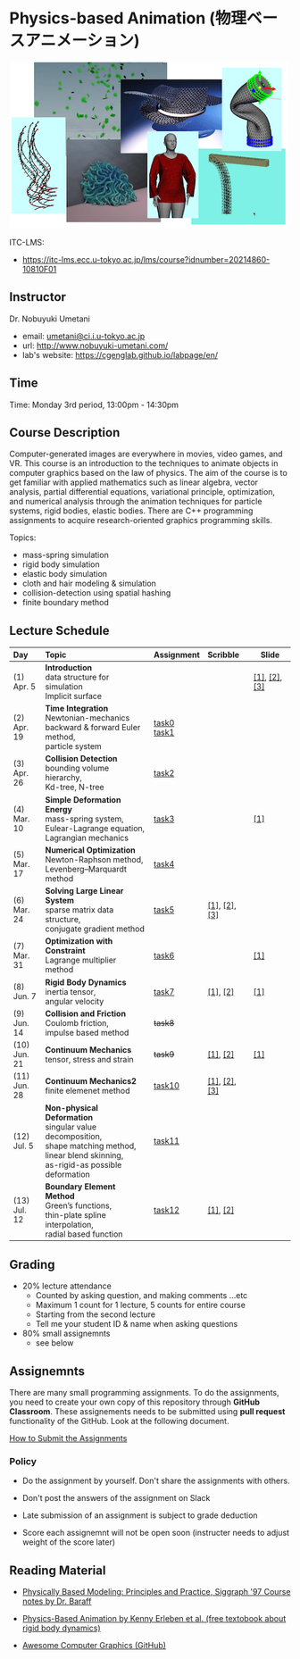# Physics-based Animation (物理ベースアニメーション)

![under construction](doc/rep_image.png)


ITC-LMS: 
- https://itc-lms.ecc.u-tokyo.ac.jp/lms/course?idnumber=20214860-10810F01



## Instructor

Dr. Nobuyuki Umetani 
- email: umetani@ci.i.u-tokyo.ac.jp
- url: http://www.nobuyuki-umetani.com/
- lab's website: https://cgenglab.github.io/labpage/en/

## Time

Time: Monday 3rd period, 13:00pm - 14:30pm

## Course Description

Computer-generated images are everywhere in movies, video games, and VR. This course is an introduction to the techniques to animate objects in computer graphics based on the law of physics. The aim of the course is to get familiar with applied mathematics such as linear algebra, vector analysis, partial differential equations, variational principle, optimization, and numerical analysis through the animation techniques for particle systems, rigid bodies, elastic bodies. There are C++ programming assignments to acquire research-oriented graphics programming skills. 

Topics:
- mass-spring simulation
- rigid body simulation
- elastic body simulation
- cloth and hair modeling & simulation
- collision-detection using spatial hashing
- finite boundary method


## Lecture Schedule

| Day | Topic | Assignment | Scribble | Slide |
|:----|:---|:---|:---|-----|
| (1)<br> Apr. 5 | **Introduction**<br>data structure for simulation<br>Implicit surface |  | | [[1]](http://www.nobuyuki-umetani.com/scribble/introduction.pdf), [[2]](http://www.nobuyuki-umetani.com/scribble/data_structure.pdf), [[3]](http://www.nobuyuki-umetani.com/scribble/grid_mesh_interpolation.pdf) |
| (2)<br> Apr. 19 | **Time Integration**<br> Newtonian-mechanics<br> backward & forward Euler method,<br> particle system | [task0](task0)<br>[task1](task1) |  |  |
| (3)<br> Apr. 26 | **Collision Detection**<br> bounding volume hierarchy,<br> Kd-tree, N-tree | [task2](task2) | |  |
| (4)<br> Mar. 10 | **Simple Deformation Energy**<br> mass-spring system,<br> Eulear-Lagrange equation,<br> Lagrangian mechanics | [task3](task3) | | [[1]](http://www.nobuyuki-umetani.com/scribble/mass_spring_system.pdf) |
| (5)<br> Mar. 17 | **Numerical Optimization**<br> Newton-Raphson method,<br> Levenberg–Marquardt method | [task4](task4) | |  |
| (6)<br> Mar. 24 | **Solving Large Linear System**<br> sparse matrix data structure,<br> conjugate gradient method | [task5](task5) | [[1]](http://www.nobuyuki-umetani.com/scribble/linsol_cg.pdf), [[2]](http://www.nobuyuki-umetani.com/scribble/linsol_cgprecond.pdf), [[3]](http://www.nobuyuki-umetani.com/scribble/linsol_ludecomp.pdf) |  |
| (7)<br> Mar. 31 | **Optimization with Constraint**<br> Lagrange multiplier method | [task6](task6) | | [[1]](http://www.nobuyuki-umetani.com/scribble/optimization_with_constraints.pdf) |
| (8)<br> Jun. 7  | **Rigid Body Dynamics**<br>inertia tensor, <br>angular velocity | [task7](task7) | [[1]](http://www.nobuyuki-umetani.com/scribble/mech_rotation.pdf), [[2]](http://www.nobuyuki-umetani.com/scribble/mech_rigidbody.pdf) | [[1]](http://www.nobuyuki-umetani.com/scribble/rigid_body_dynamics.pdf) |
| (9)<br> Jun. 14 | **Collision and Friction**<br>Coulomb friction, <br>impulse based method | ~~task8~~ | |  |
| (10)<br> Jun. 21 | **Continuum Mechanics**<br> tensor, stress and strain | ~~task9~~ | [[1]](http://www.nobuyuki-umetani.com/scribble/mech_fluidcontinuum.pdf), [[2]](http://www.nobuyuki-umetani.com/scribble/mech_fluidgoverning.pdf) | [[1]](http://www.nobuyuki-umetani.com/scribble/tensor.pdf) |
| (11)<br> Jun. 28 | **Continuum Mechanics2**<br> finite elemenet method | [task10](task10) | [[1]](http://www.nobuyuki-umetani.com/scribble/fem_outline.pdf), [[2]](http://www.nobuyuki-umetani.com/scribble/fem_linearsolid.pdf), [[3]](http://www.nobuyuki-umetani.com/scribble/fem_mitc3.pdf) |  |
| (12)<br> Jul. 5  | **Non-physical Deformation**<br> singular value decomposition,<br> shape matching method,<br> linear blend skinning,<br> as-rigid-as possible deformation | [task11](task11) | |  |
| (13)<br> Jul. 12 | **Boundary Element Method**<br> Green’s functions,<br> thin-plate spline interpolation,<br> radial based function | [task12](task12) | [[1]](http://www.nobuyuki-umetani.com/scribble/bem_laplace.pdf), [[2]](http://www.nobuyuki-umetani.com/scribble/bem_helmholtz.pdf) |  |


## Grading

- 20% lecture attendance
  - Counted by asking question, and making comments ...etc
  - Maximum 1 count for 1 lecture, 5 counts for entire course
  - Starting from the second lecture
  - Tell me your student ID & name when asking questions
- 80% small assignemnts
  - see below

## Assignemnts

There are many small programming assignments. To do the assignments, you need to create your own copy of this repository through **GitHub Classroom**.  These assignements needs to be submitted using **pull request** functionality of the GitHub. Look at the following document. 

[How to Submit the Assignments](doc/submit.md)

### Policy

- Do the assignment by yourself. Don't share the assignments with others.

- Don't post the answers of the assignment on  Slack 

- Late submission of an assignment is subject to grade deduction

- Score each assignemnt will not be open soon (instructer needs to adjust weight of the score later)

  


## Reading Material

- [Physically Based Modeling: Principles and Practice, Siggraph '97 Course notes by Dr. Baraff](http://www.cs.cmu.edu/~baraff/sigcourse/index.html)

- [Physics-Based Animation  by Kenny Erleben et al. (free textobook about rigid body dynamics)](https://iphys.wordpress.com/2020/01/12/free-textbook-physics-based-animation/)

- [Awesome Computer Graphics (GitHub)](https://github.com/luisnts/awesome-computer-graphics)

  

